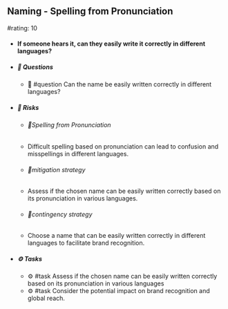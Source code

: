 ## Naming - Spelling from Pronunciation
#rating: 10
- #### If someone hears it, can they easily write it correctly in different languages?
- ##### 💭 Questions
  - 💭 #question Can the name be easily written correctly in different languages?
- ##### 🚨 Risks
  - ###### 🚨Spelling from Pronunciation
  - Difficult spelling based on pronunciation can lead to confusion and misspellings in different languages.
  - ###### 🚨mitigation strategy
  - Assess if the chosen name can be easily written correctly based on its pronunciation in various languages.
  - ###### 🚨contingency strategy
  - Choose a name that can be easily written correctly in different languages to facilitate brand recognition.
- ##### ⚙️ Tasks
  - ⚙️ #task Assess if the chosen name can be easily written correctly based on its pronunciation in various languages
  - ⚙️ #task  Consider the potential impact on brand recognition and global reach.


